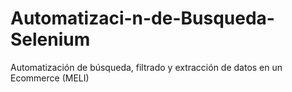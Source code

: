 # Automatizaci-n-de-Busqueda-Selenium
Automatización de búsqueda, filtrado y extracción de datos en un Ecommerce (MELI)
